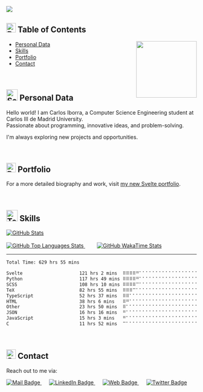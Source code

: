 <!-- Hello World! This is Carlos Iborra's readme -->

<a href = "url"><img src = "https://user-images.githubusercontent.com/41797418/153309984-33746328-34c8-45d9-8810-296fdc9a1686.gif" align="center" ></a>

## <img src="https://raw.githubusercontent.com/Tarikul-Islam-Anik/Animated-Fluent-Emojis/master/Emojis/Symbols/Bubbles.png" alt="Bubbles" width="25" height="25"/> Table of Contents
<a href = "url"><img src = "https://media.giphy.com/media/jdPMeyv9rn0hZHh8n9/giphy.gifhttps://media.giphy.com/media/kH1DBkPNyZPOk0BxrM/giphy.gif" align="right" width="160" height="150"></a>
- [Personal Data](#personal-data)
- [Skills](#skills)
- [Portfolio](#portfolio)
- [Contact](#contact)

<br>

## <img src="https://raw.githubusercontent.com/Tarikul-Islam-Anik/Animated-Fluent-Emojis/master/Emojis/Animals/Sauropod.png" alt="Sauropod" width="30" height="30" /> Personal Data
Hello world! I am Carlos Iborra, a Computer Science Engineering student at Carlos III de Madrid University.  
Passionate about programming, innovative ideas, and problem-solving.

I'm always exploring new projects and opportunities.

<br>

## <img src="https://raw.githubusercontent.com/Tarikul-Islam-Anik/Animated-Fluent-Emojis/master/Emojis/Travel%20and%20places/Rocket.png" alt="Rocket" width="25" height="25" /> Portfolio

For a more detailed biography and work, visit [my new Svelte portfolio](https://carlosiborra.com).

<br>

## <img src="https://raw.githubusercontent.com/Tarikul-Islam-Anik/Animated-Fluent-Emojis/master/Emojis/People%20with%20professions/Technologist%20Light%20Skin%20Tone.png" alt="Technologist Light Skin Tone" width="30" height="30" /> Skills

<!-- Better GitHub stats provided by https://github.com/jstrieb/github-stats -->
<a href="https://github.com/carlosiborra/Better-GitHub-Stats">
  <img src="https://github-readme-stats-ecru-mu.vercel.app/api?username=carlosiborra&show_icons=true&rank_icon=github&theme=aura&title_color=e1dad4&text_color=e1dad4&icon_color=e1dad4&include_all_commits=true&hide_border=true" alt="GitHub Stats">
</a>
<br><br>

<a href="https://github.com/carlosiborra/Better-GitHub-Stats">
  <img src="https://github-readme-stats-ecru-mu.vercel.app/api/top-langs/?username=carlosiborra&layout=compact&langs_count=14&theme=aura&title_color=e1dad4&text_color=e1dad4&icon_color=e1dad4&include_all_commits=true&hide_border=true" alt="GitHub Top Languages Stats">
</a>
&nbsp;&nbsp;&nbsp;&nbsp;&nbsp;&nbsp;&nbsp;
<a href="https://github.com/carlosiborra/Better-GitHub-Stats">
  <img src="https://github-readme-stats-ecru-mu.vercel.app/api/wakatime?username=carlosiborra&layout=compact&langs_count=14&theme=aura&title_color=e1dad4&text_color=e1dad4&icon_color=e1dad4&hide_border=true&include_all_commits=true&border_color=true&custom_title=WakaTime%20Time%20Spent%20since%20June%202023" alt="GitHub WakaTime Stats">
</a>

<hr>

<!--START_SECTION:waka-->

```txt
Total Time: 629 hrs 55 mins

Svelte                     121 hrs 2 mins  ⠿⠿⠿⠿⠛⠁⠁⠁⠁⠁⠁⠁⠁⠁⠁⠁⠁⠁⠁⠁⠁⠁⠁⠁⠁   19.22 %
Python                     117 hrs 49 mins ⠿⠿⠿⠿⠛⠁⠁⠁⠁⠁⠁⠁⠁⠁⠁⠁⠁⠁⠁⠁⠁⠁⠁⠁⠁   18.71 %
SCSS                       108 hrs 10 mins ⠿⠿⠿⠿⠉⠁⠁⠁⠁⠁⠁⠁⠁⠁⠁⠁⠁⠁⠁⠁⠁⠁⠁⠁⠁   17.17 %
TeX                        82 hrs 55 mins  ⠿⠿⠿⠉⠁⠁⠁⠁⠁⠁⠁⠁⠁⠁⠁⠁⠁⠁⠁⠁⠁⠁⠁⠁⠁   13.17 %
TypeScript                 52 hrs 37 mins  ⠿⠿⠁⠁⠁⠁⠁⠁⠁⠁⠁⠁⠁⠁⠁⠁⠁⠁⠁⠁⠁⠁⠁⠁⠁   08.35 %
HTML                       38 hrs 6 mins   ⠿⠛⠁⠁⠁⠁⠁⠁⠁⠁⠁⠁⠁⠁⠁⠁⠁⠁⠁⠁⠁⠁⠁⠁⠁   06.05 %
Other                      23 hrs 50 mins  ⠿⠁⠁⠁⠁⠁⠁⠁⠁⠁⠁⠁⠁⠁⠁⠁⠁⠁⠁⠁⠁⠁⠁⠁⠁   03.79 %
JSON                       16 hrs 16 mins  ⠛⠁⠁⠁⠁⠁⠁⠁⠁⠁⠁⠁⠁⠁⠁⠁⠁⠁⠁⠁⠁⠁⠁⠁⠁   02.58 %
JavaScript                 15 hrs 3 mins   ⠛⠁⠁⠁⠁⠁⠁⠁⠁⠁⠁⠁⠁⠁⠁⠁⠁⠁⠁⠁⠁⠁⠁⠁⠁   02.39 %
C                          11 hrs 52 mins  ⠉⠁⠁⠁⠁⠁⠁⠁⠁⠁⠁⠁⠁⠁⠁⠁⠁⠁⠁⠁⠁⠁⠁⠁⠁   01.88 %
```

<!--END_SECTION:waka-->

<br>

## <img src="https://raw.githubusercontent.com/Tarikul-Islam-Anik/Animated-Fluent-Emojis/master/Emojis/Objects/Spiral%20Calendar.png" alt="Spiral Calendar" width="25" height="25" /> Contact
Reach out to me via:

<a href="mailto:contact@carlosiborra.com?subject=Carlos%20Iborra%27s%20Portfolio&body=Good%20%5Bmorning%2Fafternoon%5D%2C%0D%0A%0D%0A%5BEnter%20text%5D%0D%0A%0D%0ABest%20regards%2C%0D%0A%0D%0A%5BYour%20Full%20Name%5D%0D%0A%5BYour%20Contact%20Information%5D%0D%0A%5BYour%20Website%20URL%2C%20if%20applicable%5D">
  <img src="https://img.shields.io/badge/Email-grey?style=flat&logo=mail.ru&logoColor=white&color=3abb3a" alt="Mail Badge">
</a>&nbsp;&nbsp;&nbsp;&nbsp;

<a href="https://www.linkedin.com/in/carlos-iborra-llopis-bb84a1214/">
  <img src="https://img.shields.io/badge/LinkedIn%20Profile-grey?style=flat&logo=linkedin&logoColor=white&color=0D76A8" alt="LinkedIn Badge">
</a>&nbsp;&nbsp;&nbsp;&nbsp;

<a href="https://carlosiborra.github.io/carlosiborra/">
  <img src="https://img.shields.io/badge/Portfolio-grey?style=flat&logo=googledocs&logoColor=white&color=904646" alt="Web Badge">
</a>&nbsp;&nbsp;&nbsp;&nbsp;

<a href="https://twitter.com/iboorraa/">
  <img src="https://img.shields.io/badge/Twitter-grey?style=rounded&logo=x&logoColor=white&color=3cbbff" alt="Twitter Badge">
</a>

<!-- See you! -->
